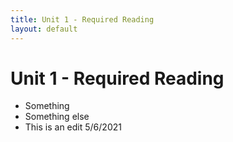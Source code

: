 ```yaml
---
title: Unit 1 - Required Reading
layout: default
---
```


# Unit 1 - Required Reading

- Something
- Something else
- This is an edit 5/6/2021

